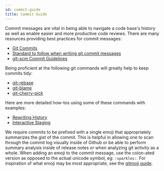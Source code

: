 ```yaml
---
id: commit-guide
title: Commit Guide
---
```


Commit messages are vital in being able to navigate a code base's history as
well as enable easier and more productive code reviews. There are many
resources providing best practices for commit messages:

 - [Git Commits](https://chris.beams.io/posts/git-commit/)
 - [Standard to follow when writing git commit messages](https://stackoverflow.com/questions/15324900/standard-to-follow-when-writing-git-commit-messages)
 - [git-scm Commit Guidelines](https://www.git-scm.com/book/en/v2/Distributed-Git-Contributing-to-a-Project#_commit_guidelines)

Being proficient at the following git commands will greatly help to keep
commits tidy:

 - [git-rebase](https://www.git-scm.com/docs/git-rebase)
 - [git-blame](https://www.git-scm.com/docs/git-blame)
 - [git-cherry-pick](https://git-scm.com/docs/git-cherry-pick)

Here are more detailed how-tos using some of these commands with examples:

 - [Rewriting History](https://git-scm.com/book/en/v2/Git-Tools-Rewriting-History)
 - [Interactive Staging](https://git-scm.com/book/en/v2/Git-Tools-Interactive-Staging)

We require commits to be prefixed with a single emoji that appropriately
summarizes the gist of the commit. This is helpful in allowing one to scan
through the commit log visually inside of Github or be able to perform summary
analysis inside of release notes or when analyzing git activity as a whole.
When adding an emoji to the commit message, use the colon-ated version as
opposed to the actual unicode symbol, eg: `:sparkles:`. For inspiration of what
emoji may be most appropriate, see the [gitmoji guide](https://gitmoji.carloscuesta.me>).
